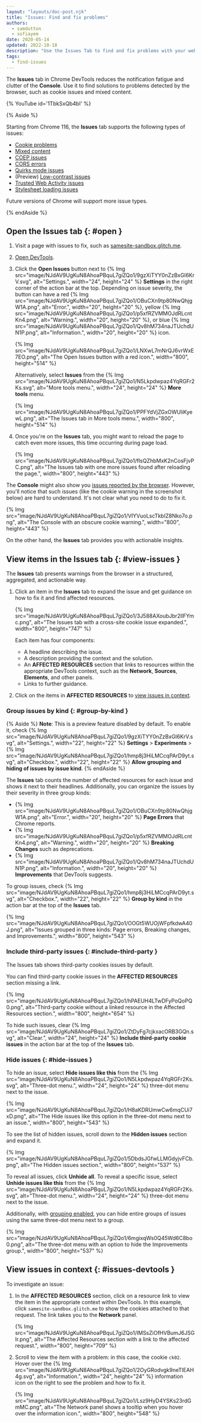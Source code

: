 ```yaml
---
layout: "layouts/doc-post.njk"
title: "Issues: Find and fix problems"
authors:
  - samdutton
  - sofiayem
date: 2020-05-14
updated: 2022-10-18
description: "Use the Issues Tab to find and fix problems with your website."
tags:
  - find-issues
---
```


The **Issues** tab in Chrome DevTools reduces the notification fatigue and clutter of the **Console**.
Use it to find solutions to problems detected by the browser, such as cookie issues and mixed
content.

{% YouTube id='1TbkSxQb4bI' %}

{% Aside %}

Starting from Chrome 116, the **Issues** tab supports the following types of issues:

- [Cookie problems][1]
- [Mixed content][2]
- [COEP issues][3]
- [CORS errors][6]
- [Quirks mode issues][7]
- (Preview) [Low-contrast issues][8]
- [Trusted Web Activity issues][9]
- [Stylesheet loading issues](/blog/new-in-devtools-116/#stylesheets)

Future versions of Chrome will support more issue types.

{% endAside %}

## Open the Issues tab {: #open }

1.  Visit a page with issues to fix, such as [samesite-sandbox.glitch.me][4].
1.  [Open DevTools][5].
1.  Click the **Open Issues** button next to {% Img src="image/NJdAV9UgKuN8AhoaPBquL7giZQo1/9gzXiTYY0nZzBxGI6KrV.svg", alt="Settings.", width="24", height="24" %} **Settings** in the right corner of the action bar at the top. Depending on issue severity, the button can have a red {% Img src="image/NJdAV9UgKuN8AhoaPBquL7giZQo1/OBuCXn9tp80NwQhjgW1A.png", alt="Error.", width="20", height="20" %}, yellow {% Img src="image/NJdAV9UgKuN8AhoaPBquL7giZQo1/p5xfRZVMMOJdRLcntKn4.png", alt="Warning.", width="20", height="20" %}, or blue {% Img src="image/NJdAV9UgKuN8AhoaPBquL7giZQo1/Qv8hM734naJTUchdUN1P.png", alt="Information.", width="20", height="20" %} icon.

    {% Img src="image/NJdAV9UgKuN8AhoaPBquL7giZQo1/LNXwL7mNrQJ6vrWxE7EO.png", alt="The Open Issues button with a red icon.", width="800", height="514" %}

    Alternatively, select **Issues** from the {% Img src="image/NJdAV9UgKuN8AhoaPBquL7giZQo1/N5Lkpdwpaz4YqRGFr2Ks.svg", alt="More tools menu.", width="24", height="24" %} **More tools** menu.

    {% Img src="image/NJdAV9UgKuN8AhoaPBquL7giZQo1/PPFYdVjZGxOWUliKyewL.png", alt="The Issues tab in More tools menu.", width="800", height="514" %}

1.  Once you're on the **Issues** tab, you might want to reload the page to catch even more issues, this time occurring during page load.

    {% Img src="image/NJdAV9UgKuN8AhoaPBquL7giZQo1/flsQZhbMxK2nCosFjvPC.png", alt="The Issues tab with one more issues found after reloading the page.", width="800", height="443" %}

The **Console** might also show you [issues reported by the browser](/docs/devtools/console/log/#browser). However, you'll notice that such issues (like the cookie warning in the screenshot below) are hard to understand. It's not clear what you need to do to fix it.

{% Img src="image/NJdAV9UgKuN8AhoaPBquL7giZQo1/VIYVuoLscTkbIZ8Nko7o.png", alt="The Console with an obscure cookie warning.", width="800", height="443" %}

On the other hand, the **Issues** tab provides you with actionable insights.

## View items in the Issues tab {: #view-issues }

The **Issues** tab presents warnings from the browser in a structured, aggregated, and actionable
way.

1.  Click an item in the **Issues** tab to expand the issue and get guidance on how to fix it and find affected resources.

    {% Img src="image/NJdAV9UgKuN8AhoaPBquL7giZQo1/3J588AXoubJbr2llFYmc.png", alt="The Issues tab with a cross-site cookie issue expanded.", width="800", height="747" %}

    Each item has four components:

    - A headline describing the issue.
    - A description providing the context and the solution.
    - An **AFFECTED RESOURCES** section that links to resources within the appropriate DevTools
      context, such as the **Network**, **Sources**, **Elements**, and other panels.
    - Links to further guidance.

1.  Click on the items in **AFFECTED RESOURCES** to [view issues in context](#issues-devtools).

### Group issues by kind {: #group-by-kind }

{% Aside %}
**Note**: This is a preview feature disabled by default. To enable it, check {% Img src="image/NJdAV9UgKuN8AhoaPBquL7giZQo1/9gzXiTYY0nZzBxGI6KrV.svg", alt="Settings.", width="22", height="22" %} **Settings** > **Experiments** > {% Img src="image/NJdAV9UgKuN8AhoaPBquL7giZQo1/hmp8j3HiLMCcqPArD9yt.svg", alt="Checkbox.", width="22", height="22" %} **Allow grouping and hiding of issues by issue kind**.
{% endAside %}

The **Issues** tab counts the number of affected resources for each issue and shows it next to their headlines. Additionally, you can organize the issues by their severity in three group kinds:

- {% Img src="image/NJdAV9UgKuN8AhoaPBquL7giZQo1/OBuCXn9tp80NwQhjgW1A.png", alt="Error.", width="20", height="20" %} **Page Errors** that Chrome reports.
- {% Img src="image/NJdAV9UgKuN8AhoaPBquL7giZQo1/p5xfRZVMMOJdRLcntKn4.png", alt="Warning.", width="20", height="20" %} **Breaking Changes** such as deprecations.
- {% Img src="image/NJdAV9UgKuN8AhoaPBquL7giZQo1/Qv8hM734naJTUchdUN1P.png", alt="Information.", width="20", height="20" %} **Improvements** that DevTools suggests.

To group issues, check {% Img src="image/NJdAV9UgKuN8AhoaPBquL7giZQo1/hmp8j3HiLMCcqPArD9yt.svg", alt="Checkbox.", width="22", height="22" %} **Group by kind** in the action bar at the top of the **Issues** tab.

{% Img src="image/NJdAV9UgKuN8AhoaPBquL7giZQo1/OOGt5WUOjWFpfkdwA40J.png", alt="Issues grouped in three kinds: Page errors, Breaking changes, and Improvements.", width="800", height="543" %}

### Include third-party issues {: #include-third-party }

The Issues tab shows third-party cookies issues by default. 

You can find third-party cookie issues in the **AFFECTED RESOURCES** section missing a link.

{% Img src="image/NJdAV9UgKuN8AhoaPBquL7giZQo1/hPAEUH4LTwDFyPoQoPQ0.png", alt="Third-party cookie without a linked resource in the Affected Resources section.", width="800", height="654" %}

To hide such issues, clear {% Img src="image/NJdAV9UgKuN8AhoaPBquL7giZQo1/ZtDyFg7cjkxacORB3GQn.svg", alt="Clear.", width="24", height="24" %} **Include third-party cookie issues** in the action bar at the top of the **Issues** tab. 

### Hide issues {: #hide-issues }

To hide an issue, select **Hide issues like this** from the {% Img src="image/NJdAV9UgKuN8AhoaPBquL7giZQo1/N5Lkpdwpaz4YqRGFr2Ks.svg", alt="Three-dot menu.", width="24", height="24" %} three-dot menu next to the issue.

{% Img src="image/NJdAV9UgKuN8AhoaPBquL7giZQo1/H8aKDRUmwCw6mqCUi7xD.png", alt="The Hide issues like this option in the three-dot menu next to an issue.", width="800", height="543" %}

To see the list of hidden issues, scroll down to the **Hidden issues** section and expand it.

{% Img src="image/NJdAV9UgKuN8AhoaPBquL7giZQo1/5DbdsJGfwLLMGdyjvFCb.png", alt="The Hidden issues section.", width="800", height="537" %}

To reveal all issues, click **Unhide all**. To reveal a specific issue, select **Unhide issues like this** from the {% Img src="image/NJdAV9UgKuN8AhoaPBquL7giZQo1/N5Lkpdwpaz4YqRGFr2Ks.svg", alt="Three-dot menu.", width="24", height="24" %} three-dot menu next to the issue.

Additionally, with [grouping enabled](#group-by-kind), you can hide entire groups of issues using the same three-dot menu next to a group.

{% Img src="image/NJdAV9UgKuN8AhoaPBquL7giZQo1/6mgixqWs0Q45Wd6C8bo0.png", alt="The three-dot menu with an option to hide the Improvements group.", width="800", height="537" %}

## View issues in context {: #issues-devtools }

To investigate an issue:

1.  In the **AFFECTED RESOURCES** section, click on a resource link to view the item in the appropriate context within DevTools. In this
    example, click `samesite-sandbox.glitch.me` to show the cookies attached to that request. The link takes you to the **Network** panel.

    {% Img src="image/NJdAV9UgKuN8AhoaPBquL7giZQo1/IMSsZiOfHVBumJ6JSGIr.png", alt="The Affected Resources section with a link to the affected request.", width="800", height="709" %}

1.  Scroll to view the item with a problem: in this case, the cookie `ck02`. Hover over the
    {% Img src="image/NJdAV9UgKuN8AhoaPBquL7giZQo1/2OyGRodvgk9neTIEAH4g.svg", alt="Information.", width="24", height="24" %} information icon on the right to see the problem and how to fix it.

    {% Img src="image/NJdAV9UgKuN8AhoaPBquL7giZQo1/Lsz9HyD4YSKs23rdGmMC.png", alt="The Network panel shows a tooltip when you hover over the information icon.", width="800", height="548" %}

[1]: https://web.dev/samesite-cookies-explained
[2]: https://web.dev/what-is-mixed-content/
[3]: https://web.dev/coop-coep/
[4]: https://samesite-sandbox.glitch.me/
[5]: /docs/devtools/open
[6]: https://developer.mozilla.org/docs/Web/HTTP/CORS/Errors
[7]: https://quirks.spec.whatwg.org/
[8]: /blog/new-in-devtools-90/#low-contrast
[9]: /docs/android/trusted-web-activity/

